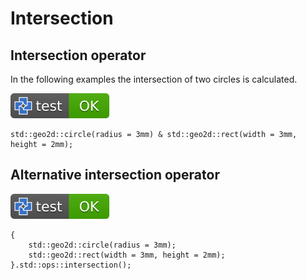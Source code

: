 # Intersection

## Intersection operator

In the following examples the intersection of two circles is calculated.

[![test](.test/intersection_operator.svg)](.test/intersection_operator.log)

```µcad,intersection_operator
std::geo2d::circle(radius = 3mm) & std::geo2d::rect(width = 3mm, height = 2mm);
```

## Alternative intersection operator

[![test](.test/intersection_alt_operator.svg)](.test/intersection_alt_operator.log)

```µcad,intersection_alt_operator
{
    std::geo2d::circle(radius = 3mm);
    std::geo2d::rect(width = 3mm, height = 2mm);
}.std::ops::intersection();
```
